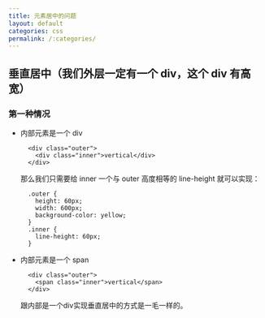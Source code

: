 ```yaml
---
title: 元素居中的问题
layout: default
categories: css
permalink: /:categories/
---
```


## 垂直居中（我们外层一定有一个 div，这个 div 有高宽）

### 第一种情况

- 内部元素是一个 div  
  
  ```
    <div class="outer">
      <div class="inner">vertical</div>
    </div>
  ```  
  那么我们只需要给 inner 一个与 outer 高度相等的 line-height 就可以实现： 

  ```
    .outer { 
      height: 60px; 
      width: 600px; 
      background-color: yellow; 
    } 
    .inner { 
      line-height: 60px; 
    }
  ```  
- 内部元素是一个 span    
  
  ```
    <div class="outer">
      <span class="inner">vertical</span>
    </div>
  ```   
  跟内部是一个div实现垂直居中的方式是一毛一样的。
